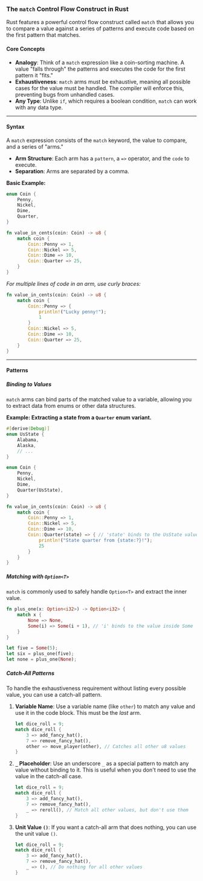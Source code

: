 ### The `match` Control Flow Construct in Rust

Rust features a powerful control flow construct called `match` that allows you to compare a value against a series of patterns and execute code based on the first pattern that matches.

#### Core Concepts

  * **Analogy**: Think of a `match` expression like a coin-sorting machine. A value "falls through" the patterns and executes the code for the first pattern it "fits."
  * **Exhaustiveness**: `match` arms must be exhaustive, meaning all possible cases for the value must be handled. The compiler will enforce this, preventing bugs from unhandled cases.
  * **Any Type**: Unlike `if`, which requires a boolean condition, `match` can work with any data type.

-----

#### Syntax

A `match` expression consists of the `match` keyword, the value to compare, and a series of "arms."

  * **Arm Structure**: Each arm has a `pattern`, a `=>` operator, and the `code` to execute.
  * **Separation**: Arms are separated by a comma.

**Basic Example:**

```rust
enum Coin {
    Penny,
    Nickel,
    Dime,
    Quarter,
}

fn value_in_cents(coin: Coin) -> u8 {
    match coin {
        Coin::Penny => 1,
        Coin::Nickel => 5,
        Coin::Dime => 10,
        Coin::Quarter => 25,
    }
}
```

*For multiple lines of code in an arm, use curly braces:*

```rust
fn value_in_cents(coin: Coin) -> u8 {
    match coin {
        Coin::Penny => {
            println!("Lucky penny!");
            1
        }
        Coin::Nickel => 5,
        Coin::Dime => 10,
        Coin::Quarter => 25,
    }
}
```

-----

#### Patterns

##### Binding to Values

`match` arms can bind parts of the matched value to a variable, allowing you to extract data from enums or other data structures.

**Example: Extracting a state from a `Quarter` enum variant.**

```rust
#[derive(Debug)]
enum UsState {
    Alabama,
    Alaska,
    // ...
}

enum Coin {
    Penny,
    Nickel,
    Dime,
    Quarter(UsState),
}

fn value_in_cents(coin: Coin) -> u8 {
    match coin {
        Coin::Penny => 1,
        Coin::Nickel => 5,
        Coin::Dime => 10,
        Coin::Quarter(state) => { // 'state' binds to the UsState value
            println!("State quarter from {state:?}!");
            25
        }
    }
}
```

##### Matching with `Option<T>`

`match` is commonly used to safely handle `Option<T>` and extract the inner value.

```rust
fn plus_one(x: Option<i32>) -> Option<i32> {
    match x {
        None => None,
        Some(i) => Some(i + 1), // 'i' binds to the value inside Some
    }
}

let five = Some(5);
let six = plus_one(five);
let none = plus_one(None);
```

##### Catch-All Patterns

To handle the exhaustiveness requirement without listing every possible value, you can use a catch-all pattern.

1.  **Variable Name**: Use a variable name (like `other`) to match any value and use it in the code block. This must be the *last* arm.

    ```rust
    let dice_roll = 9;
    match dice_roll {
        3 => add_fancy_hat(),
        7 => remove_fancy_hat(),
        other => move_player(other), // Catches all other u8 values
    }
    ```

2.  **`_` Placeholder**: Use an underscore `_` as a special pattern to match any value without binding to it. This is useful when you don't need to use the value in the catch-all case.

    ```rust
    let dice_roll = 9;
    match dice_roll {
        3 => add_fancy_hat(),
        7 => remove_fancy_hat(),
        _ => reroll(), // Match all other values, but don't use them
    }
    ```

3.  **Unit Value `()`**: If you want a catch-all arm that does nothing, you can use the unit value `()`.

    ```rust
    let dice_roll = 9;
    match dice_roll {
        3 => add_fancy_hat(),
        7 => remove_fancy_hat(),
        _ => (), // Do nothing for all other values
    }
    ```